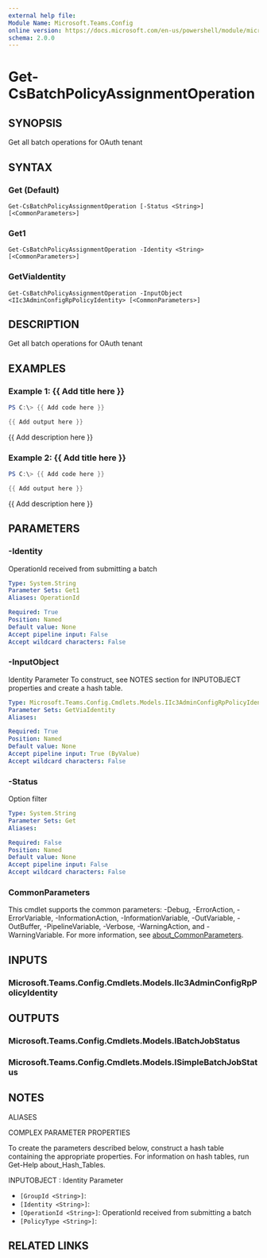 ```yaml
---
external help file:
Module Name: Microsoft.Teams.Config
online version: https://docs.microsoft.com/en-us/powershell/module/microsoft.teams.config/get-csbatchpolicyassignmentoperation
schema: 2.0.0
---
```


# Get-CsBatchPolicyAssignmentOperation

## SYNOPSIS
Get all batch operations for OAuth tenant

## SYNTAX

### Get (Default)
```
Get-CsBatchPolicyAssignmentOperation [-Status <String>] [<CommonParameters>]
```

### Get1
```
Get-CsBatchPolicyAssignmentOperation -Identity <String> [<CommonParameters>]
```

### GetViaIdentity
```
Get-CsBatchPolicyAssignmentOperation -InputObject <IIc3AdminConfigRpPolicyIdentity> [<CommonParameters>]
```

## DESCRIPTION
Get all batch operations for OAuth tenant

## EXAMPLES

### Example 1: {{ Add title here }}
```powershell
PS C:\> {{ Add code here }}

{{ Add output here }}
```

{{ Add description here }}

### Example 2: {{ Add title here }}
```powershell
PS C:\> {{ Add code here }}

{{ Add output here }}
```

{{ Add description here }}

## PARAMETERS

### -Identity
OperationId received from submitting a batch

```yaml
Type: System.String
Parameter Sets: Get1
Aliases: OperationId

Required: True
Position: Named
Default value: None
Accept pipeline input: False
Accept wildcard characters: False
```

### -InputObject
Identity Parameter
To construct, see NOTES section for INPUTOBJECT properties and create a hash table.

```yaml
Type: Microsoft.Teams.Config.Cmdlets.Models.IIc3AdminConfigRpPolicyIdentity
Parameter Sets: GetViaIdentity
Aliases:

Required: True
Position: Named
Default value: None
Accept pipeline input: True (ByValue)
Accept wildcard characters: False
```

### -Status
Option filter

```yaml
Type: System.String
Parameter Sets: Get
Aliases:

Required: False
Position: Named
Default value: None
Accept pipeline input: False
Accept wildcard characters: False
```

### CommonParameters
This cmdlet supports the common parameters: -Debug, -ErrorAction, -ErrorVariable, -InformationAction, -InformationVariable, -OutVariable, -OutBuffer, -PipelineVariable, -Verbose, -WarningAction, and -WarningVariable. For more information, see [about_CommonParameters](http://go.microsoft.com/fwlink/?LinkID=113216).

## INPUTS

### Microsoft.Teams.Config.Cmdlets.Models.IIc3AdminConfigRpPolicyIdentity

## OUTPUTS

### Microsoft.Teams.Config.Cmdlets.Models.IBatchJobStatus

### Microsoft.Teams.Config.Cmdlets.Models.ISimpleBatchJobStatus

## NOTES

ALIASES

COMPLEX PARAMETER PROPERTIES

To create the parameters described below, construct a hash table containing the appropriate properties. For information on hash tables, run Get-Help about_Hash_Tables.


INPUTOBJECT <IIc3AdminConfigRpPolicyIdentity>: Identity Parameter
  - `[GroupId <String>]`: 
  - `[Identity <String>]`: 
  - `[OperationId <String>]`: OperationId received from submitting a batch
  - `[PolicyType <String>]`: 

## RELATED LINKS

